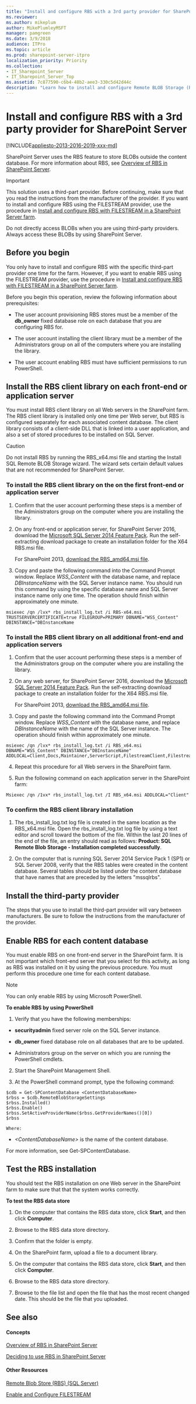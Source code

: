 ```yaml
---
title: "Install and configure RBS with a 3rd party provider for SharePoint Server"
ms.reviewer: 
ms.author: mikeplum
author: MikePlumleyMSFT
manager: pamgreen
ms.date: 3/9/2018
audience: ITPro
ms.topic: article
ms.prod: sharepoint-server-itpro
localization_priority: Priority
ms.collection:
- IT_Sharepoint_Server
- IT_Sharepoint_Server_Top
ms.assetid: 7c877590-c6b4-48b2-aee3-330c5d42d44c
description: "Learn how to install and configure Remote BLOB Storage (RBS) that uses a third-party RBS Provider for SharePoint Server."
---
```


# Install and configure RBS with a 3rd party provider for SharePoint Server

[!INCLUDE[appliesto-2013-2016-2019-xxx-md](../includes/appliesto-2013-2016-2019-xxx-md.md)]
  
SharePoint Server uses the RBS feature to store BLOBs outside the content database. For more information about RBS, see [Overview of RBS in SharePoint Server](rbs-overview.md).
  
> [!IMPORTANT]
> This solution uses a third-part provider. Before continuing, make sure that you read the instructions from the manufacturer of the provider. If you want to install and configure RBS using the FILESTREAM provider, use the procedure in [Install and configure RBS with FILESTREAM in a SharePoint Server farm](install-and-configure-rbs.md). 
  
Do not directly access BLOBs when you are using third-party providers. Always access these BLOBs by using SharePoint Server. 
  
    
## Before you begin
<a name="begin"> </a>

You only have to install and configure RBS with the specific third-part provider one time for the farm. However, if you want to enable RBS using the FILESTREAM provider, use the procedure in [Install and configure RBS with FILESTREAM in a SharePoint Server farm](install-and-configure-rbs.md).
  
Before you begin this operation, review the following information about prerequisites:
  
- The user account provisioning RBS stores must be a member of the **db_owner** fixed database role on each database that you are configuring RBS for. 
    
- The user account installing the client library must be a member of the Administrators group on all of the computers where you are installing the library.
    
- The user account enabling RBS must have sufficient permissions to run PowerShell.
    
## Install the RBS client library on each front-end or application server
<a name="proc1"> </a>

You must install RBS client library on all Web servers in the SharePoint farm. The RBS client library is installed only one time per Web server, but RBS is configured separately for each associated content database. The client library consists of a client-side DLL that is linked into a user application, and also a set of stored procedures to be installed on SQL Server.
  
> [!CAUTION]
> Do not install RBS by running the RBS_x64.msi file and starting the Install SQL Remote BLOB Storage wizard. The wizard sets certain default values that are not recommended for SharePoint Server. 
  
### To install the RBS client library on the on the first front-end or application server

1. Confirm that the user account performing these steps is a member of the Administrators group on the computer where you are installing the library.
    
2. On any front-end or application server, for SharePoint Server 2016, download the [Microsoft SQL Server 2014 Feature Pack](http://go.microsoft.com/fwlink/p/?LinkID=733635&amp;clcid=0x409). Run the self-extracting download package to create an installation folder for the X64 RBS.msi file.
    
    For SharePoint 2013, [download the RBS_amd64.msi file](https://go.microsoft.com/fwlink/p/?LinkId=271938).
    
3. Copy and paste the following command into the Command Prompt window. Replace  _WSS_Content_ with the database name, and replace  _DBInstanceName_ with the SQL Server instance name. You should run this command by using the specific database name and SQL Server instance name only one time. The operation should finish within approximately one minute. 
    
  ```
  msiexec /qn /lvx* rbs_install_log.txt /i RBS-x64.msi TRUSTSERVERCERTIFICATE=true FILEGROUP=PRIMARY DBNAME="WSS_Content" DBINSTANCE="DBInstanceName
  ```

### To install the RBS client library on all additional front-end and application servers

1. Confirm that the user account performing these steps is a member of the Administrators group on the computer where you are installing the library.
    
2. On any web server, for SharePoint Server 2016, download the [Microsoft SQL Server 2014 Feature Pack](http://go.microsoft.com/fwlink/p/?LinkID=733635&amp;clcid=0x409). Run the self-extracting download package to create an installation folder for the X64 RBS.msi file.
    
    For SharePoint 2013, [download the RBS_amd64.msi file](https://go.microsoft.com/fwlink/p/?LinkId=271938).
    
3. Copy and paste the following command into the Command Prompt window. Replace  _WSS_Content_ with the database name, and replace  _DBInstanceName_ with the name of the SQL Server instance. The operation should finish within approximately one minute. 
    
  ```
  msiexec /qn /lvx* rbs_install_log.txt /i RBS_x64.msi DBNAME="WSS_Content" DBINSTANCE="DBInstanceName" ADDLOCAL=Client,Docs,Maintainer,ServerScript,FilestreamClient,FilestreamServer
  ```

4. Repeat this procedure for all Web servers in the SharePoint farm.
    
5. Run the following command on each application server in the SharePoint farm: 
    
  ```
  Msiexec /qn /1vx* rbs_install_log.txt /I RBS_x64.msi ADDLOCAL="Client"
  ```

### To confirm the RBS client library installation

1. The rbs_install_log.txt log file is created in the same location as the RBS_x64.msi file. Open the rbs_install_log.txt log file by using a text editor and scroll toward the bottom of the file. Within the last 20 lines of the end of the file, an entry should read as follows: **Product: SQL Remote Blob Storage - Installation completed successfully**. 
    
2. On the computer that is running SQL Server 2014 Service Pack 1 (SP1) or SQL Server 2008, verify that the RBS tables were created in the content database. Several tables should be listed under the content database that have names that are preceded by the letters "mssqlrbs". 
    
## Install the third-party provider
<a name="proc2"> </a>

The steps that you use to install the third-part provider will vary between manufacturers. Be sure to follow the instructions from the manufacturer of the provider.
  
## Enable RBS for each content database
<a name="proc3"> </a>

You must enable RBS on one front-end server in the SharePoint farm. It is not important which front-end server that you select for this activity, as long as RBS was installed on it by using the previous procedure. You must perform this procedure one time for each content database.
  
> [!NOTE]
> You can only enable RBS by using Microsoft PowerShell. 
  
 **To enable RBS by using PowerShell**
  
1. Verify that you have the following memberships:
    
  - **securityadmin** fixed server role on the SQL Server instance. 
    
  - **db_owner** fixed database role on all databases that are to be updated. 
    
  - Administrators group on the server on which you are running the PowerShell cmdlets.
    
2. Start the SharePoint Management Shell.
    
3. At the PowerShell command prompt, type the following command:
    
  ```
  $cdb = Get-SPContentDatabase <ContentDatabaseName>
  $rbss = $cdb.RemoteBlobStorageSettings
  $rbss.Installed()
  $rbss.Enable()
  $rbss.SetActiveProviderName($rbss.GetProviderNames()[0])
  $rbss
  ```

    Where:
    
  -  _\<ContentDatabaseName\>_ is the name of the content database. 
    
For more information, see Get-SPContentDatabase.
  
## Test the RBS installation
<a name="testRBS"> </a>

You should test the RBS installation on one Web server in the SharePoint farm to make sure that that the system works correctly.
  
 **To test the RBS data store**
  
1. On the computer that contains the RBS data store, click **Start**, and then click **Computer**. 
    
2. Browse to the RBS data store directory.
    
3. Confirm that the folder is empty.
    
4. On the SharePoint farm, upload a file to a document library. 
    
5. On the computer that contains the RBS data store, click **Start**, and then click **Computer**. 
    
6. Browse to the RBS data store directory.
    
7. Browse to the file list and open the file that has the most recent changed date. This should be the file that you uploaded.
    
## See also
<a name="testRBS"> </a>

#### Concepts

[Overview of RBS in SharePoint Server](rbs-overview.md)
  
[Deciding to use RBS in SharePoint Server](rbs-planning.md)
#### Other Resources

[Remote Blob Store (RBS) (SQL Server)](http://go.microsoft.com/fwlink/p/?LinkID=733607&amp;clcid=0x409)
  
[Enable and Configure FILESTREAM](http://go.microsoft.com/fwlink/p/?LinkID=717992&amp;clcid=0x409)

